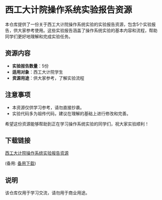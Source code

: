 # 西工大计院操作系统实验报告资源

本仓库提供了一份关于西工大计院操作系统实验的实验报告资源，包含5个实验报告，供大家参考使用。这些实验报告涵盖了操作系统实验的基本内容和流程，帮助同学们更好地理解和完成实验任务。

## 资源内容

- **实验报告数量**：5份
- **适用对象**：西工大计院学生
- **资源用途**：供大家参考，了解实验流程

## 注意事项

- 本资源仅供学习参考，请勿直接抄袭。
- 实验代码多为祖传代码，建议在理解的基础上进行修改和完善。

希望这份资源能够帮助到正在学习操作系统实验的同学们，祝大家实验顺利！

## 下载链接
[西工大计院操作系统实验报告资源](https://pan.quark.cn/s/2e5866bf62f9) 

(备用: [备用下载](https://pan.baidu.com/s/1tBT951NzKSOl31rIX-TS6Q?pwd=1234))

## 说明

该仓库仅用于学习交流，请勿用于商业用途。
